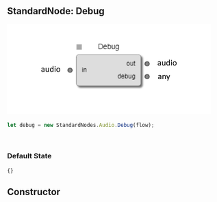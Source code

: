 ## StandardNode: Debug

<img class="zoomable" alt="Debug standard node" src="/images/standard-nodes/audio/debug.png" />

<Hierarchy :extend="{name: 'Node', link: '../../api/classes/node.html'}" />
<br/>

```js
let debug = new StandardNodes.Audio.Debug(flow);
```

<br/>

### Default State

```js
{}
```

## Constructor

<Method type="method">
  <template v-slot:signature>
    new Debug(<strong>flow: </strong><em><Ref to="../../api/classes/flow">Flow</Ref></em>,
    <strong>options?: </strong><em><Ref to="../../api/interfaces/node-creator-options">NodeCreatorOptions</Ref></em>):
    <em><Ref to="#standardnode-debug">Debug</Ref></em>
  </template>
  <template v-slot:params>
    <Param name="flow">
      <em><Ref to="../../api/classes/flow">Flow</Ref></em>
    </Param>
    <Param name="options?">
      <em><Ref to="../../api/interfaces/node-creator-options">NodeCreatorOptions</Ref></em>
      <template v-slot:default-value>
        <em>{}</em>
      </template>
    </Param>
  </template>
</Method>

<script setup>
import Method from "../../../../../components/api/Method.vue";
import Param from "../../../../../components/api/Param.vue";
import Ref from "../../../../../components/api/Ref.vue";
import Hierarchy from "../../../../../components/api/Hierarchy.vue";
</script>
